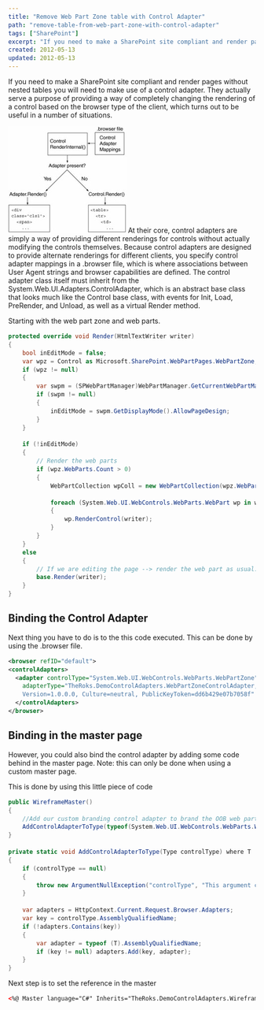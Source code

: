 ```yaml
---
title: "Remove Web Part Zone table with Control Adapter"
path: "remove-table-from-web-part-zone-with-control-adapter"
tags: ["SharePoint"]
excerpt: "If you need to make a SharePoint site compliant and render pages without nested tables you will need to make use of a control adapter. They actually serve a purpose of providing a way of completely changing the rendering of a control based on the browser type of the client, which turns out to be useful in a number of situations."
created: 2012-05-13
updated: 2012-05-13
---
```


If you need to make a SharePoint site compliant and render pages without nested tables you will need to make use of a control adapter. They actually serve a purpose of providing a way of completely changing the rendering of a control based on the browser type of the client, which turns out to be useful in a number of situations.

![Control Adapter schematic overview](./control-adapter.jpg) At their core, control adapters are simply a way of providing different renderings for controls without actually modifying the controls themselves. Because control adapters are designed to provide alternate renderings for different clients, you specify control adapter mappings in a .browser file, which is where associations between User Agent strings and browser capabilities are defined. The control adapter class itself must inherit from the System.Web.UI.Adapters.ControlAdapter, which is an abstract base class that looks much like the Control base class, with events for Init, Load, PreRender, and Unload, as well as a virtual Render method.

Starting with the web part zone and web parts.

```csharp
protected override void Render(HtmlTextWriter writer)
{
    bool inEditMode = false;
    var wpz = Control as Microsoft.SharePoint.WebPartPages.WebPartZone;
    if (wpz != null)
    {
        var swpm = (SPWebPartManager)WebPartManager.GetCurrentWebPartManager(wpz.Page);
        if (swpm != null)
        {
            inEditMode = swpm.GetDisplayMode().AllowPageDesign;
        }
    }

    if (!inEditMode)
    {
        // Render the web parts
        if (wpz.WebParts.Count > 0)
        {
            WebPartCollection wpColl = new WebPartCollection(wpz.WebParts);

            foreach (System.Web.UI.WebControls.WebParts.WebPart wp in wpColl)
            {
                wp.RenderControl(writer);
            }
        }
    }
    else
    {
        // If we are editing the page --> render the web part as usual.
        base.Render(writer);
    }
}
```

## Binding the Control Adapter

Next thing you have to do is to the this code executed. This can be done by using the .browser file.

```xml
<browser refID="default">
<controlAdapters>
  <adapter controlType="System.Web.UI.WebControls.WebParts.WebPartZone"
    adapterType="TheRoks.DemoControlAdapters.WebPartZoneControlAdapter,     TheRoks.DemoControlAdapters, 
    Version=1.0.0.0, Culture=neutral, PublicKeyToken=dd6b429e07b7058f" />
  </controlAdapters>
</browser>
```

## Binding in the master page

However, you could also bind the control adapter by adding some code behind in the master page. Note: this can only be done when using a custom master page.

This is done by using this little piece of code

```csharp
public WireframeMaster()
{
    //Add our custom branding control adapter to brand the OOB web parts
    AddControlAdapterToType(typeof(System.Web.UI.WebControls.WebParts.WebPartZone));
}

private static void AddControlAdapterToType(Type controlType) where T : ControlAdapter, new()
{
    if (controlType == null)
    {
        throw new ArgumentNullException("controlType", "This argument can not be null!");
    }

    var adapters = HttpContext.Current.Request.Browser.Adapters;
    var key = controlType.AssemblyQualifiedName;
    if (!adapters.Contains(key))
    {
        var adapter = typeof (T).AssemblyQualifiedName;
        if (key != null) adapters.Add(key, adapter);
    }
}
```

Next step is to set the reference in the master

```xml
<%@ Master language="C#" Inherits="TheRoks.DemoControlAdapters.WireframeMaster, TheRoks.DemoControlAdapters, Version=1.0.0.0, Culture=neutral, PublicKeyToken=dd6b429e07b7058f" %>
```
